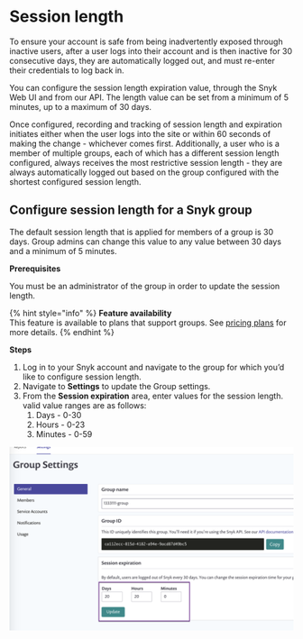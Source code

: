 # Session length

To ensure your account is safe from being inadvertently exposed through inactive users, after a user logs into their account and is then inactive for 30 consecutive days, they are automatically logged out, and must re-enter their credentials to log back in.

You can configure the session length expiration value, through the Snyk Web UI and from our API. The length value can be set from a minimum of 5 minutes, up to a maximum of 30 days.

Once configured, recording and tracking of session length and expiration initiates either when the user logs into the site or within 60 seconds of making the change - whichever comes first. Additionally, a user who is a member of multiple groups, each of which has a different session length configured, always receives the most restrictive session length - they are always automatically logged out based on the group configured with the shortest configured session length.



## Configure session length for a Snyk group

The default session length that is applied for members of a group is 30 days. Group admins can change this value to any value between 30 days and a minimum of 5 minutes.

**Prerequisites**

You must be an administrator of the group in order to update the session length.

{% hint style="info" %}
**Feature availability**\
This feature is available to plans that support groups. See [pricing plans](https://snyk.io/plans/) for more details.
{% endhint %}

**Steps**

1. Log in to your Snyk account and navigate to the group for which you’d like to configure session length.
2. Navigate to **Settings** to update the Group settings.
3. From the **Session expiration** area, enter values for the session length. valid value ranges are as follows:
   1. Days - 0-30
   2. Hours - 0-23
   3. Minutes - 0-59

![](../../../.gitbook/assets/uuid-21093b2a-7003-b47a-cb62-2e6dd147323e-en.png)
